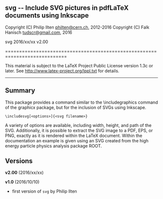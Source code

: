 
 svg -- Include SVG pictures in pdfLaTeX documents using Inkscape
----------------------------------------------------------------------------

 Copyright (C) Philip Ilten <philten@cern.ch>,  2012-2016
 Copyright (C) Falk Hanisch <tudscr@gmail.com>, 2016

 svg 2016/xx/xx v2.00

============================================================================

 This material is subject to the LaTeX Project Public License version 1.3c 
 or later. See http://www.latex-project.org/lppl.txt for details.

----------------------------------------------------------------------------

Summary
-------

This package provides a command similar to the \includegraphics command of the 
graphicx package, but for the inclusion of SVGs using Inkscape.

    \includesvg[<options>]{<svg filename>}

A variety of options are available, including width, height, and path of the 
SVG. Additionally, it is possible to extract the SVG image to a PDF, EPS, or 
PNG, exactly as it is rendered within the LaTeX document. Within the
documentation an example is given using an SVG created from the high energy
particle physics analysis package ROOT.

Versions
--------

**v2.00** (2016/xx/xx)


**v1.0** (2016/10/10)
+ first version of `svg` by Philip Ilten
